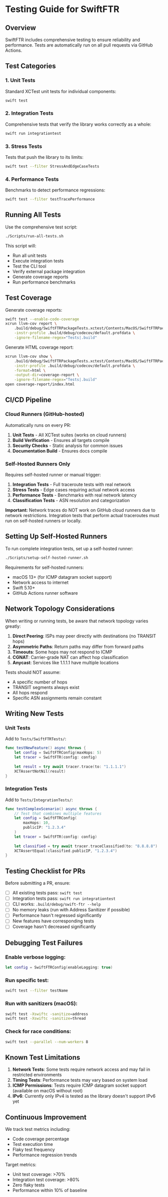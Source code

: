 # Testing Guide for SwiftFTR

## Overview

SwiftFTR includes comprehensive testing to ensure reliability and performance. Tests are automatically run on all pull requests via GitHub Actions.

## Test Categories

### 1. Unit Tests
Standard XCTest unit tests for individual components:
```bash
swift test
```

### 2. Integration Tests
Comprehensive tests that verify the library works correctly as a whole:
```bash
swift run integrationtest
```

### 3. Stress Tests
Tests that push the library to its limits:
```bash
swift test --filter StressAndEdgeCaseTests
```

### 4. Performance Tests
Benchmarks to detect performance regressions:
```bash
swift test --filter testTracePerformance
```

## Running All Tests

Use the comprehensive test script:
```bash
./Scripts/run-all-tests.sh
```

This script will:
- Run all unit tests
- Execute integration tests
- Test the CLI tool
- Verify external package integration
- Generate coverage reports
- Run performance benchmarks

## Test Coverage

Generate coverage reports:
```bash
swift test --enable-code-coverage
xcrun llvm-cov report \
    .build/debug/SwiftFTRPackageTests.xctest/Contents/MacOS/SwiftFTRPackageTests \
    -instr-profile .build/debug/codecov/default.profdata \
    -ignore-filename-regex="Tests|.build"
```

Generate HTML coverage report:
```bash
xcrun llvm-cov show \
    .build/debug/SwiftFTRPackageTests.xctest/Contents/MacOS/SwiftFTRPackageTests \
    -instr-profile .build/debug/codecov/default.profdata \
    -format=html \
    -output-dir=coverage-report \
    -ignore-filename-regex="Tests|.build"
open coverage-report/index.html
```

## CI/CD Pipeline

### Cloud Runners (GitHub-hosted)
Automatically runs on every PR:

1. **Unit Tests** - All XCTest suites (works on cloud runners)
2. **Build Verification** - Ensures all targets compile
3. **Security Checks** - Static analysis for common issues
4. **Documentation Build** - Ensures docs compile

### Self-Hosted Runners Only
Requires self-hosted runner or manual trigger:

1. **Integration Tests** - Full traceroute tests with real network
2. **Stress Tests** - Edge cases requiring actual network access
3. **Performance Tests** - Benchmarks with real network latency
4. **Classification Tests** - ASN resolution and categorization

**Important:** Network traces do NOT work on GitHub cloud runners due to network restrictions. Integration tests that perform actual traceroutes must run on self-hosted runners or locally.

## Setting Up Self-Hosted Runners

To run complete integration tests, set up a self-hosted runner:

```bash
./Scripts/setup-self-hosted-runner.sh
```

Requirements for self-hosted runners:
- macOS 13+ (for ICMP datagram socket support)
- Network access to internet
- Swift 5.10+
- GitHub Actions runner software

## Network Topology Considerations

When writing or running tests, be aware that network topology varies greatly:

1. **Direct Peering**: ISPs may peer directly with destinations (no TRANSIT hops)
2. **Asymmetric Paths**: Return paths may differ from forward paths
3. **Timeouts**: Some hops may not respond to ICMP
4. **CGNAT**: Carrier-grade NAT can affect hop classification
5. **Anycast**: Services like 1.1.1.1 have multiple locations

Tests should NOT assume:
- A specific number of hops
- TRANSIT segments always exist
- All hops respond
- Specific ASN assignments remain constant

## Writing New Tests

### Unit Tests
Add to `Tests/SwiftFTRTests/`:
```swift
func testNewFeature() async throws {
    let config = SwiftFTRConfig(maxHops: 5)
    let tracer = SwiftFTR(config: config)
    
    let result = try await tracer.trace(to: "1.1.1.1")
    XCTAssertNotNil(result)
}
```

### Integration Tests
Add to `Tests/IntegrationTests/`:
```swift
func testComplexScenario() async throws {
    // Test that combines multiple features
    let config = SwiftFTRConfig(
        maxHops: 10,
        publicIP: "1.2.3.4"
    )
    let tracer = SwiftFTR(config: config)
    
    let classified = try await tracer.traceClassified(to: "8.8.8.8")
    XCTAssertEqual(classified.publicIP, "1.2.3.4")
}
```

## Testing Checklist for PRs

Before submitting a PR, ensure:

- [ ] All existing tests pass: `swift test`
- [ ] Integration tests pass: `swift run integrationtest`
- [ ] CLI works: `.build/debug/swift-ftr --help`
- [ ] No memory leaks (run with Address Sanitizer if possible)
- [ ] Performance hasn't regressed significantly
- [ ] New features have corresponding tests
- [ ] Coverage hasn't decreased significantly

## Debugging Test Failures

### Enable verbose logging:
```swift
let config = SwiftFTRConfig(enableLogging: true)
```

### Run specific test:
```bash
swift test --filter testName
```

### Run with sanitizers (macOS):
```bash
swift test -Xswiftc -sanitize=address
swift test -Xswiftc -sanitize=thread
```

### Check for race conditions:
```bash
swift test --parallel --num-workers 8
```

## Known Test Limitations

1. **Network Tests**: Some tests require network access and may fail in restricted environments
2. **Timing Tests**: Performance tests may vary based on system load
3. **ICMP Permissions**: Tests require ICMP datagram socket support (available on macOS without root)
4. **IPv6**: Currently only IPv4 is tested as the library doesn't support IPv6 yet

## Continuous Improvement

We track test metrics including:
- Code coverage percentage
- Test execution time
- Flaky test frequency
- Performance regression trends

Target metrics:
- Unit test coverage: >70%
- Integration test coverage: >80%
- Zero flaky tests
- Performance within 10% of baseline